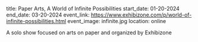 title: Paper Arts, A World of Infinite Possibilities
start_date: 01-20-2024
end_date: 03-20-2024
event_link: https://www.exhibizone.com/p/world-of-infinite-possibilities.html
event_image: infinite.jpg 
location: online

A solo show focused on arts on paper and organized by Exhibizone